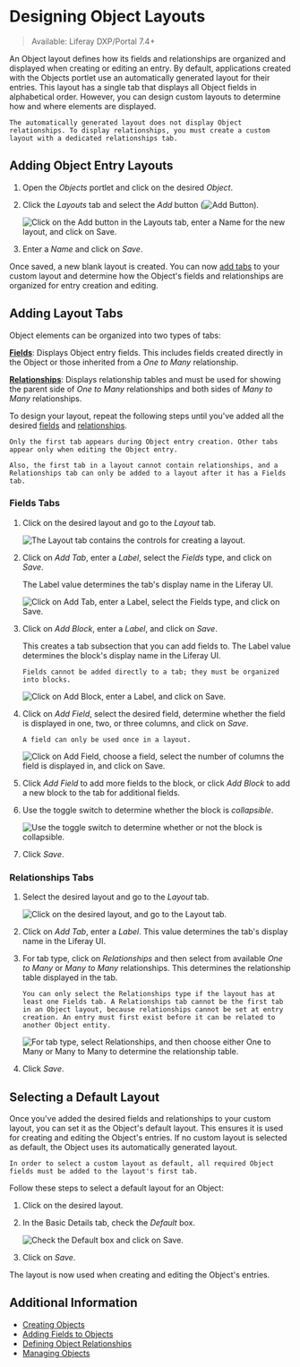 # Designing Object Layouts

> Available: Liferay DXP/Portal 7.4+

An Object layout defines how its fields and relationships are organized and displayed when creating or editing an entry. By default, applications created with the Objects portlet use an automatically generated layout for their entries. This layout has a single tab that displays all Object fields in alphabetical order. However, you can design custom layouts to determine how and where elements are displayed.

```{important}
The automatically generated layout does not display Object relationships. To display relationships, you must create a custom layout with a dedicated relationships tab.
```

## Adding Object Entry Layouts

1. Open the *Objects* portlet and click on the desired *Object*.

1. Click the *Layouts* tab and select the *Add* button (![Add Button](../../../images/icon-add.png)).

   ![Click on the Add button in the Layouts tab, enter a Name for the new layout, and click on Save.](./designing-object-layouts/images/01.png)

1. Enter a *Name* and click on *Save*.

Once saved, a new blank layout is created. You can now [add tabs](#adding-layout-tabs) to your custom layout and determine how the Object's fields and relationships are organized for entry creation and editing.

## Adding Layout Tabs
<!--TASK: Add drag and drop details once implemented.-->
Object elements can be organized into two types of tabs:

[**Fields**](#fields-tabs): Displays Object entry fields. This includes fields created directly in the Object or those inherited from a *One to Many* relationship. <!--TASK: Add in One to One after implemented-->

[**Relationships**](#relationships-tabs): Displays relationship tables and must be used for showing the parent side of *One to Many* relationships and both sides of *Many to Many* relationships.

To design your layout, repeat the following steps until you've added all the desired [fields](#adding-fields-tabs) and [relationships](#adding-relationships-tabs).

```{important}
Only the first tab appears during Object entry creation. Other tabs appear only when editing the Object entry.

Also, the first tab in a layout cannot contain relationships, and a Relationships tab can only be added to a layout after it has a Fields tab.
```

### Fields Tabs

1. Click on the desired layout and go to the *Layout* tab.

   ![The Layout tab contains the controls for creating a layout.](./designing-object-layouts/images/02.png)

1. Click on *Add Tab*, enter a *Label*, select the *Fields* type, and click on *Save*.

   The Label value determines the tab's display name in the Liferay UI.

   ![Click on Add Tab, enter a Label, select the Fields type, and click on Save.](./designing-object-layouts/images/03.png)

1. Click on *Add Block*, enter a *Label*, and click on *Save*.

   This creates a tab subsection that you can add fields to. The Label value determines the block's display name in the Liferay UI.

   ```{note}
   Fields cannot be added directly to a tab; they must be organized into blocks.
   ```

   ![Click on Add Block, enter a Label, and click on Save.](./designing-object-layouts/images/04.png)

1. Click on *Add Field*, select the desired field, determine whether the field is displayed in one, two, or three columns, and click on *Save*.

   ```{note}
   A field can only be used once in a layout.
   ```

   ![Click on Add Field, choose a field, select the number of columns the field is displayed in, and click on Save.](./designing-object-layouts/images/05.png)

1. Click *Add Field* to add more fields to the block, or click *Add Block* to add a new block to the tab for additional fields.

1. Use the toggle switch to determine whether the block is *collapsible*.

   ![Use the toggle switch to determine whether or not the block is collapsible.](./designing-object-layouts/images/06.png)

1. Click *Save*.

### Relationships Tabs

1. Select the desired layout and go to the *Layout* tab.

   ![Click on the desired layout, and go to the Layout tab.](./designing-object-layouts/images/07.png)

1. Click on *Add Tab*, enter a *Label*. This value determines the tab's display name in the Liferay UI.

1. For tab type, click on *Relationships* and then select from available *One to Many* or *Many to Many* relationships. This determines the relationship table displayed in the tab.

   ```{note}
   You can only select the Relationships type if the layout has at least one Fields tab. A Relationships tab cannot be the first tab in an Object layout, because relationships cannot be set at entry creation. An entry must first exist before it can be related to another Object entity.
   ```

   ![For tab type, select Relationships, and then choose either One to Many or Many to Many to determine the relationship table.](./designing-object-layouts/images/08.png)

1. Click *Save*.

## Selecting a Default Layout

Once you've added the desired fields and relationships to your custom layout, you can set it as the Object's default layout. This ensures it is used for creating and editing the Object's entries. If no custom layout is selected as default, the Object uses its automatically generated layout.

```{important}
In order to select a custom layout as default, all required Object fields must be added to the layout's first tab.
```

Follow these steps to select a default layout for an Object:

1. Click on the desired layout.

1. In the Basic Details tab, check the *Default* box.

   ![Check the Default box and click on Save.](./designing-object-layouts/images/09.png)

1. Click on *Save*.

The layout is now used when creating and editing the Object's entries.

## Additional Information

* [Creating Objects](./creating-objects.md)
* [Adding Fields to Objects](./adding-fields-to-objects.md)
* [Defining Object Relationships](./defining-object-relationships.md)
* [Managing Objects](./managing-objects.md)
